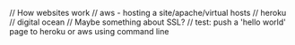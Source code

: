 // How websites work
// aws - hosting a site/apache/virtual hosts
// heroku
// digital ocean
// Maybe something about SSL?
// test: push a 'hello world' page to heroku or aws using command line
